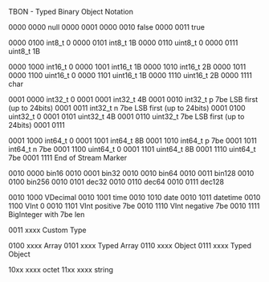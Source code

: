 TBON - Typed Binary Object Notation

0000 0000 null
0000 0001
0000 0010 false
0000 0011 true

0000 0100 int8_t 0
0000 0101 int8_t 1B
0000 0110 uint8_t 0
0000 0111 uint8_t 1B

0000 1000 int16_t 0
0000 1001 int16_t 1B
0000 1010 int16_t 2B
0000 1011
0000 1100 uint16_t 0
0000 1101 uint16_t 1B
0000 1110 uint16_t 2B
0000 1111 char

0001 0000 int32_t 0
0001 0001 int32_t 4B
0001 0010 int32_t p 7be LSB first (up to 24bits)
0001 0011 int32_t n 7be LSB first (up to 24bits)
0001 0100 uint32_t 0
0001 0101 uint32_t 4B
0001 0110 uint32_t 7be LSB first (up to 24bits)
0001 0111

0001 1000 int64_t 0
0001 1001 int64_t 8B
0001 1010 int64_t p 7be
0001 1011 int64_t n 7be
0001 1100 uint64_t 0
0001 1101 uint64_t 8B
0001 1110 uint64_t 7be
0001 1111 End of Stream Marker

0010 0000 bin16
0010 0001 bin32
0010 0010 bin64
0010 0011 bin128
0010 0100 bin256
0010 0101 dec32
0010 0110 dec64
0010 0111 dec128

0010 1000 VDecimal
0010 1001 time
0010 1010 date
0010 1011 datetime
0010 1100 VInt 0
0010 1101 VInt positive 7be
0010 1110 VInt negative 7be
0010 1111 BigInteger with 7be len

0011 xxxx Custom Type

0100 xxxx Array
0101 xxxx Typed Array
0110 xxxx Object
0111 xxxx Typed Object

10xx xxxx octet
11xx xxxx string
